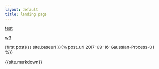 ```yaml
---
layout: default
title: landing page
---
```



[test](/test.html)

[w3](/w3.html)


[first post]({{ site.baseurl }}{% post_url 2017-09-16-Gaussian-Process-01 %})



{{site.markdown}}


